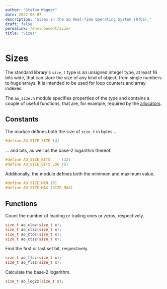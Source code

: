 ```yaml
---
author: "Stefan Wagner"
date: 2022-08-07
description: "Sizes in the ao Real-Time Operating System (RTOS)."
draft: false
permalink: /environment/size/
title: "Sizes"
---
```


# Sizes

The standard library's `size_t` type is an unsigned integer type, at least 16 bits wide, that can store the size of any kind of object, from single numbers to huge arrays. It is intended to be used for loop counters and array indexes. 

The `ao_size.h` module specifies properties of the type and contains a couple of useful functions, that are, for example, required by the [allocators](../kernel/alloc.md).

## Constants

The module defines both the size of `size_t` in bytes ...

```c
#define AO_SIZE_SIZE (4)
```

... and bits, as well as the base-2 logarithm thereof.

```c
#define AO_SIZE_BITS     (32)
#define AO_SIZE_BITS_LOG (5)
```

Additionally, the module defines both the minimum and maximum value.

```c
#define AO_SIZE_MIN (0)
#define AO_SIZE_MAX (SIZE_MAX)
```

## Functions

Count the number of leading or trailing ones or zeros, respectively.

```c
size_t ao_cloz(size_t x);
size_t ao_clzz(size_t x);
size_t ao_ctoz(size_t x);
size_t ao_ctzz(size_t x);
```

Find the first or last set bit, respectively.

```c
size_t ao_ffsz(size_t x);
size_t ao_flsz(size_t x);
```

Calculate the base-2 logarithm.

```c
size_t ao_log2z(size_t x);
```
